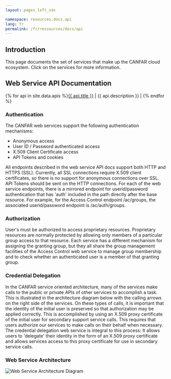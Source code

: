 ```yaml
---
layout: pages_left_nav

namespace: resources.docs.api
lang: fr
permalink: /fr/ressources/docs/api
---
```


## Introduction

This page documents the set of services that make up the CANFAR cloud ecosystem.  Click on the services for more information.

## Web Service API Documentation

{% for api in site.data.apis %}<a href="{{ api.location }}" target="_blank">{{ api.title }}</a>  | {{ api.description }}  |
{% endfor %}

### Authentication

The CANFAR web services support the following authentication mechanisms:

  - Anonymous access
  - User ID / Password authenticated access
  - X.509 Client Certificate access
  - API Tokens and cookies

All endpoints described in the web service API docs support both HTTP and HTTPS (SSL).  Currently, all SSL connections require X.509 client certificates, so there is no support for anonymous connections over SSL.  API Tokens should be sent on the HTTP connections.  For each of the web service endpoints, there is a mirrored endpoint for userid/password authentication that has 'auth' included in the path directly after the base resource.  For example, for the Access Control endpoint /ac/groups, the associated userid/password endpoint is /ac/auth/groups.

### Authorization

User's must be authorized to access proprietary resources.  Proprietary resources are normally protected by allowing only members of a particular group access to that resource.  Each service has a different mechanism for assigning the granting group, but they all share the group management facilities of the Access Control web service to manage group membership and to check whether an authenticated user is a member of that granting group.

### Credential Delegation

In the CANFAR service oriented architecture, many of the services make calls to the public or private APIs of other services to accomplish a task.  This is illustrated in the architecture diagram below with the calling arrows on the right side of the services.  On these types of calls, it is important that the identity of the initial user is preserved so that authorization may be applied correctly.  This is accomplished by using an X.509 proxy certificate of the initial user for secondary support service calls.  This requires that users authorize our services to make calls on their behalf when necessary.  The credential delegation web service is integral to this process:  It allows users to 'delegate' their identity in the form of an X.509 proxy certificate and allows services access to this proxy certificate for use in secondary service calls.

### Web Service Architecture
<img src="/img/cadcAndCanfarWebServices.gif" alt="Web Service Architecture Diagram"/>
